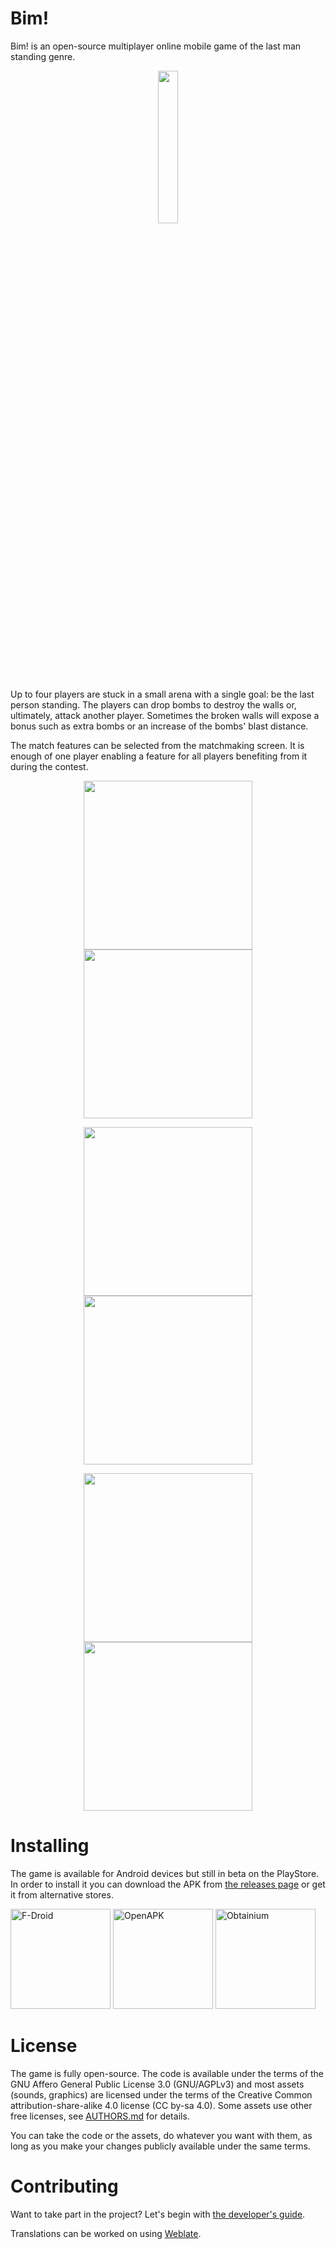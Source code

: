 # Bim!

Bim! is an open-source multiplayer online mobile game of the
last man standing genre.

<p align="center">
  <img src="metadata/en-US/images/icon.png" width="25%"/>
</p>

Up to four players are stuck in a small arena with a single goal: be
the last person standing. The players can drop bombs to destroy the
walls or, ultimately, attack another player. Sometimes the broken
walls will expose a bonus such as extra bombs or an increase of the
bombs' blast distance.

The match features can be selected from the matchmaking screen. It is
enough of one player enabling a feature for all players benefiting
from it during the contest.

<p align="center">
  <img src="docs/readme/title-screen.jpg" width="270px"/>
  <img src="metadata/en-US/images/phoneScreenshots/screenshot-1-matchmaking.jpg"
       width="270px"/>
</p>
<p align="center">
  <img src="metadata/en-US/images/phoneScreenshots/screenshot-2-gameplay.jpg"
       width="270px"/>
  <img src="metadata/en-US/images/phoneScreenshots/screenshot-3-gameplay.jpg"
       width="270px"/>
</p>
<p align="center">
  <img src="metadata/en-US/images/phoneScreenshots/screenshot-4-victory.jpg"
       width="270px"/>
  <img src="metadata/en-US/images/phoneScreenshots/screenshot-5-settings.jpg"
       width="270px"/>
</p>

# Installing

The game is available for Android devices but still in beta on the
PlayStore. In order to install it you can download the APK from [the
releases page](https://github.com/j-jorge/bim/releases/latest) or get
it from alternative stores.

[<img src="docs/badges/fdroid.png" alt="F-Droid" width="160">](https://f-droid.org/en/packages/bim.app/)
[<img src="docs/badges/openapk.png" alt="OpenAPK" width="160">](https://www.openapk.net/bim/bim.app/)
[<img src="docs/badges/obtainium.png" alt="Obtainium" width="160">](http://apps.obtainium.imranr.dev/redirect.html?r=obtainium://app/%7B%22id%22%3A%22bim.app%22%2C%22url%22%3A%22https%3A%2F%2Fgithub.com%2Fj-jorge%2Fbim%2F%22%2C%22author%22%3A%22Julien%20Jorge%22%2C%22name%22%3A%22Bim%21%22%2C%22additionalSettings%22%3A%22%7B%5C%22includePrereleases%5C%22%3Afalse%7D%22%7D)

# License

The game is fully open-source. The code is available under the terms
of the GNU Affero General Public License 3.0 (GNU/AGPLv3) and most
assets (sounds, graphics) are licensed under the terms of the Creative
Common attribution-share-alike 4.0 license (CC by-sa 4.0). Some assets
use other free licenses, see [AUTHORS.md](AUTHORS.md) for details.

You can take the code or the assets, do whatever you want with them,
as long as you make your changes publicly available under the same
terms.

# Contributing

Want to take part in the project? Let's begin with [the developer's
guide](docs/developers.md).

Translations can be worked on using
[Weblate](https://hosted.weblate.org/projects/bim/).
